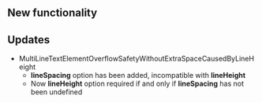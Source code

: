 ## New functionality

## Updates

* MultiLineTextElementOverflowSafetyWithoutExtraSpaceCausedByLineHeight
  * **lineSpacing** option has been added, incompatible with **lineHeight**
  * Now **lineHeight** option required if and only if **lineSpacing** has not been undefined

